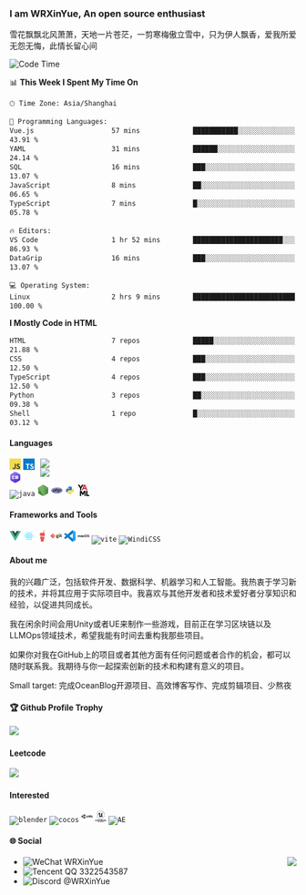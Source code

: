 ### I am WRXinYue, An open source enthusiast

雪花飘飘北风萧萧，天地一片苍茫，一剪寒梅傲立雪中，只为伊人飘香，爱我所爱无怨无悔，此情长留心间

<!--START_SECTION:waka-->
![Code Time](http://img.shields.io/badge/Code%20Time-453%20hrs%2051%20mins-blue)

📊 **This Week I Spent My Time On** 

```text
🕑︎ Time Zone: Asia/Shanghai

💬 Programming Languages: 
Vue.js                   57 mins             ███████████░░░░░░░░░░░░░░   43.91 % 
YAML                     31 mins             ██████░░░░░░░░░░░░░░░░░░░   24.14 % 
SQL                      16 mins             ███░░░░░░░░░░░░░░░░░░░░░░   13.07 % 
JavaScript               8 mins              ██░░░░░░░░░░░░░░░░░░░░░░░   06.65 % 
TypeScript               7 mins              █░░░░░░░░░░░░░░░░░░░░░░░░   05.78 % 

🔥 Editors: 
VS Code                  1 hr 52 mins        ██████████████████████░░░   86.93 % 
DataGrip                 16 mins             ███░░░░░░░░░░░░░░░░░░░░░░   13.07 % 

💻 Operating System: 
Linux                    2 hrs 9 mins        █████████████████████████   100.00 % 
```

**I Mostly Code in HTML** 

```text
HTML                     7 repos             █████░░░░░░░░░░░░░░░░░░░░   21.88 % 
CSS                      4 repos             ███░░░░░░░░░░░░░░░░░░░░░░   12.50 % 
TypeScript               4 repos             ███░░░░░░░░░░░░░░░░░░░░░░   12.50 % 
Python                   3 repos             ██░░░░░░░░░░░░░░░░░░░░░░░   09.38 % 
Shell                    1 repo              █░░░░░░░░░░░░░░░░░░░░░░░░   03.12 % 
```




<!--END_SECTION:waka-->

#### Languages

<!-- Powered by https://github.com/ryo-ma/github-profile-trophy -->
<img align="right" width="450" src="https://github-readme-stats.vercel.app/api?username=WRXinYue&show_icons=true&icon_color=ffa116&title_color=000000&include_all_commits=true"/>
<!-- Powered by https://github.com/JacobLinCool/LeetCode-Stats-Card -->
<img align="right" width="450" src="https://leetcard.jacoblin.cool/WRXinYue?theme=light&font=Kameron&ext=activity"/>

<!-- languages:start -->
<!-- prettier-ignore-start -->
<!-- markdownlint-disable -->
<code><img height="20" src="https://raw.githubusercontent.com/github/explore/80688e429a7d4ef2fca1e82350fe8e3517d3494d/topics/javascript/javascript.png" alt="JavaScript" /></code>
<code><img height="20" src="https://raw.githubusercontent.com/github/explore/80688e429a7d4ef2fca1e82350fe8e3517d3494d/topics/typescript/typescript.png" alt="typescript" /></code>
<code><img height="20" src="https://raw.githubusercontent.com/github/explore/80688e429a7d4ef2fca1e82350fe8e3517d3494d/topics/csharp/csharp.png" alt="csharp" /></code>
<code><img height="20" src="https://edent.github.io/SuperTinyIcons/images/svg/java.svg" alt="java" /></code>
<code><img height="20" src="https://raw.githubusercontent.com/github/explore/80688e429a7d4ef2fca1e82350fe8e3517d3494d/topics/nodejs/nodejs.png" alt="nodejs" /></code>
<code><img height="20" src="https://raw.githubusercontent.com/github/explore/80688e429a7d4ef2fca1e82350fe8e3517d3494d/topics/php/php.png" alt="php" /></code>
<code><img height="20" src="https://raw.githubusercontent.com/github/explore/80688e429a7d4ef2fca1e82350fe8e3517d3494d/topics/python/python.png" alt="python" /></code>
<code><img height="20" src="https://raw.githubusercontent.com/github/explore/80688e429a7d4ef2fca1e82350fe8e3517d3494d/topics/yaml/yaml.png" alt="yaml" /></code>
<!-- markdownlint-restore -->
<!-- prettier-ignore-end -->

<!-- languages:end -->

#### Frameworks and Tools

<!-- tools:start -->
<!-- prettier-ignore-start -->
<!-- markdownlint-disable -->
<code><img height="20" src="https://raw.githubusercontent.com/github/explore/80688e429a7d4ef2fca1e82350fe8e3517d3494d/topics/vue/vue.png" alt="vue" /></code>
<code><img height="20" src="https://raw.githubusercontent.com/github/explore/80688e429a7d4ef2fca1e82350fe8e3517d3494d/topics/react/react.png" alt="react" /></code>
<code><img height="20" src="https://raw.githubusercontent.com/github/explore/80688e429a7d4ef2fca1e82350fe8e3517d3494d/topics/gulp/gulp.png" alt="gulp" /></code>
<code><img height="20" src="https://raw.githubusercontent.com/github/explore/80688e429a7d4ef2fca1e82350fe8e3517d3494d/topics/git/git.png" alt="git" /></code>
<code><img height="20" src="https://raw.githubusercontent.com/github/explore/80688e429a7d4ef2fca1e82350fe8e3517d3494d/topics/visual-studio-code/visual-studio-code.png" alt="visual-studio-code" /></code>
<code><img height="20" src="https://raw.githubusercontent.com/github/explore/80688e429a7d4ef2fca1e82350fe8e3517d3494d/topics/macos/macos.png" alt="macos" /></code>
<code><img height="20" src="https://vitejs.dev/logo.svg" alt="vite" /></code>
<code><img height="20" src="https://api.iowen.cn/favicon/windicss.org.png" alt="WindiCSS" /></code>
<!-- markdownlint-restore -->
<!-- prettier-ignore-end -->

<!-- tools:end -->

#### About me

我的兴趣广泛，包括软件开发、数据科学、机器学习和人工智能。我热衷于学习新的技术，并将其应用于实际项目中。我喜欢与其他开发者和技术爱好者分享知识和经验，以促进共同成长。

我在闲余时间会用Unity或者UE来制作一些游戏，目前正在学习区块链以及LLMOps领域技术，希望我能有时间去重构我那些项目。

如果你对我在GitHub上的项目或者其他方面有任何问题或者合作的机会，都可以随时联系我。我期待与你一起探索创新的技术和构建有意义的项目。

Small target: 完成OceanBlog开源项目、高效博客写作、完成剪辑项目、少熬夜

#### 🏆 Github Profile Trophy
<img src="https://github-profile-trophy.vercel.app/?username=wrxinyue&row=1&column=8"/>

#### Leetcode

<!-- Powered by https://github.com/haozibi/leetcode-badge -->
<img src="https://leetcode-badge.haozibi.dev/v1cn/chart/submission-calendar/wrxinyue.svg?type=past-year"/>

#### Interested

<!-- interested:start -->
<!-- prettier-ignore-start -->
<!-- markdownlint-disable -->
<code><img height="20" src="https://simpleicons.org/icons/blender.svg" alt="blender" /></code>
<code><img height="20" src="https://user-images.githubusercontent.com/1503156/50446380-ad88c980-094f-11e9-8eff-0094bde708d0.png" alt="cocos" /></code>
<code><img height="20" src="https://raw.githubusercontent.com/github/explore/80688e429a7d4ef2fca1e82350fe8e3517d3494d/topics/unity/unity.png" alt="unity" /></code>
<code><img height="20" src="https://raw.githubusercontent.com/github/explore/80688e429a7d4ef2fca1e82350fe8e3517d3494d/topics/unreal-engine/unreal-engine.png" alt="unreal-engine" /></code>
<code><img height="20" src="https://simpleicons.org/icons/adobeaftereffects.svg" alt="AE" /></code>

#### 🌐 Social

<img align="right" src="https://count.getloli.com/get/@:wrxinyue?theme=rule34"/>

- ![WeChat](https://img.shields.io/badge/WeChat-07C160?style=for-the-badge&logo=wechat&logoColor=white) WRXinYue
- ![Tencent QQ](https://img.shields.io/badge/Tencent%23QQ-%2312B7F5?style=for-the-badge&logo=tencentqq&logoColor=white) 3322543587
- ![Discord](https://img.shields.io/badge/Discord-%235865F2.svg?style=for-the-badge&logo=discord&logoColor=white) @WRXinYue

